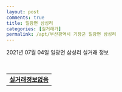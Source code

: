 ```yaml
---
layout: post
comments: true
title: 일광면 삼성리
categories: [실거래가]
permalink: /apt/부산광역시 기장군 일광면 삼성리
---
```


2021년 07월 04일 일광면 삼성리 실거래 정보

<script type="text/javascript">
  google.charts.load('current', {'packages':['corechart']});
  google.charts.setOnLoadCallback(drawChart);

  function drawChart() {
    var data = google.visualization.arrayToDataTable([['거래일', '매매', '전월세', '전매'], ['20-07', 8, 103, 145], ['20-08', 5, 68, 87], ['20-09', 18, 33, 58], ['20-10', 11, 36, 100], ['20-11', 14, 41, 108], ['20-12', 10, 51, 30], ['21-01', 5, 37, 11], ['21-02', 14, 24, 10], ['21-03', 13, 22, 2], ['21-04', 6, 27, 0], ['21-05', 9, 14, 0], ['21-06', 6, 7, 0]]);

    var options = {
      title: '최근 유형별 거래량 추이',
      legend: { position: 'bottom' }
    };

    var chart = new google.visualization.LineChart(document.getElementById('columnchart_material'));
    chart.draw(data, (options));
  }
</script>

<div id="columnchart_material" style="width: 95%; margin-left: -35px; display: block"></div>
<br>
<table>
  <tr>
    <td colspan="4" style="font-weight: bold;"><a href="https://search.naver.com/search.naver?query=일광면 삼성리 실거래정보없음">실거래정보없음</a></td>
  </tr>
    
</table>
    